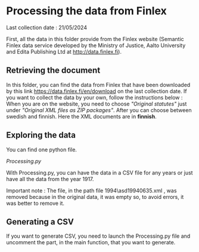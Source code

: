 
# Processing the data from Finlex

Last collection date : 21/05/2024

First, all the data in this folder provide from the Finlex website (Semantic Finlex data service developed by the Ministry of Justice, Aalto University and Edita Publishing Ltd at http://data.finlex.fi). 

## Retrieving the document

In this folder, you can find the data from Finlex that have been downloaded by this link https://data.finlex.fi/en/download on the last collection date. 
If you want to collect the data by your own, follow the instructions below : 
When you are on the website, you need to choose *"Original statutes"* just under *"Original XML files as ZIP packages"*. After you can choose between swedish and finnish. Here the XML documents are in **finnish**.

## Exploring the data

You can find one python file.

*Processing.py* 

With Processing.py, you can have the data in a CSV file for any years or just have all the data from the year 1917.

Important note : The file, in the path file 1994\asd19940635.xml , was removed because in the original data, it was empty so, to avoid errors, it was better to remove it.

## Generating a CSV

If you want to generate CSV, you need to launch the Processing.py file and uncomment the part, in the main function, that you want to generate. 


